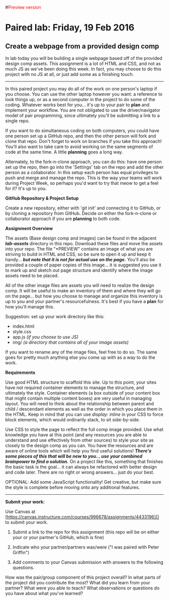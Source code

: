 #<span style="color:red">Preview version</span>

# Paired lab: Friday, 19 Feb 2016
## Create a webpage from a provided design comp

In lab today you will be building a single webpage based off of the provided design comp assets. This assignment is a lot of HTML and CSS, and not as much JS as we've been doing this week. In fact, you may choose to do this project with no JS at all, or just add some as a finishing touch.

---

In this paired project you may do all of the work on one person's laptop if you choose. You can use the other laptop however you want: a reference to look things up, or as a second computer in the project to do some of the coding. Whatever works best for you... it's up to your pair to **plan** and implement your workflow. You are not obligated to use the driver/navigator model of pair programming, since ultimately you'll be submitting a link to a single repo.

If you want to do simultaneous coding on both computers, you could have one person set up a GitHub repo, and then the other person will fork and clone that repo. Don't forget to work on branches if you take this approach! You'll also want to take care to avoid working on the same segments of code at the same time. A little **planning** goes a long way.

Alternately, to the fork-n-clone approach, you can do this: have one person set up the repo, then go into the 'Settings' tab on the repo and add the other person as a collaborator. In this setup each person has equal privileges to push and merge and manage the repo. This is the way your teams will work during Project Week, so perhaps you'd want to try that meow to get a feel for it? It's up to you.

**GitHub Repository & Project Setup**

Create a new repository, either with 'git init' and connecting it to GitHub, or by cloning a repository from GitHub. Decide on either the fork-n-clone or collaborator approach if you are **planning** to both code.

**Assignment Overview**

The assets (Base design comp and images) can be found in the adjacent ***lab-assets*** directory in this repo. Download these files and move the assets into your repo. The file "*PREVIEW" contains an image of what you are striving to build in HTML and CSS, so be sure to open it up and keep it handy... ***but note that it is not for actual use on the page.*** You'll also be provided a couple of paper copies of this image... it is suggested you use it to mark up and sketch out page structure and identify where the image assets need to be placed.

All of the other image files are assets you will need to realize the design comp. It will be useful to make an inventory of them and where they will go on the page... but how you choose to manage and organize this inventory is up to you and your partner's resourcefulness. It's best if you have a **plan** for how you'll manage this.

Suggestion: set up your work directory like this:

* index.html
* style.css
* app.js *(if you choose to use JS)*
* img/   *(a directory that contains all of your image assets)*

If you want to rename any of the image files, feel free to do so. The same goes for pretty much anything else you come up with as a way to do the work.

**Requirements**

Use good HTML structure to scaffold this site. Up to this point, your sites have not required container elements to manage the structure, and ultimately the style. Container elements (a box outside of your content box that might contain multiple content boxes) are very useful in managing layout. You will need to think about the relationship between parent and child / descendant elements as well as the order in which you place them in the HTML. Keep in mind that you can use *display: inline* in your CSS to force block elements, which would ordinarily stack, to sit side-by-side.

Use CSS to style the page to reflect the full comp image provided. Use what knowledge you have at this point (and any resources you are able to understand and use effectively from other sources) to style your site as closely to the design comp as you can. You have the resources and are aware of online tools which will help you find useful solutions! ***There's some pieces of this that will be new to you... use your combined brainpower to find a solution.*** On a project like this, something that finishes the basic task is the goal... it can always be refactored with better design and code later. There are no right or wrong answers... just do your best.

OPTIONAL: Add some JavaScript functionality! Get creative, but make sure the style is complete before moving onto any additional features.

---

**Submit your work:**

Use Canvas at [https://canvas.instructure.com/courses/996678/assignments/4433196]() to submit your work.

1) Submit a link to the repo for this assignment (this repo will be on either your or your partner's GitHub, which is fine)

2) Indicate who your partner/partners was/were ("I was paired with Peter Griffin")

3) Add comments to your Canvas submission with answers to the following questions.

How was the pair/group component of this project overall?
In what parts of the project did you contribute the most?
What did you learn from your partner? What were you able to teach?
What observations or questions do you have about what you've learned?
